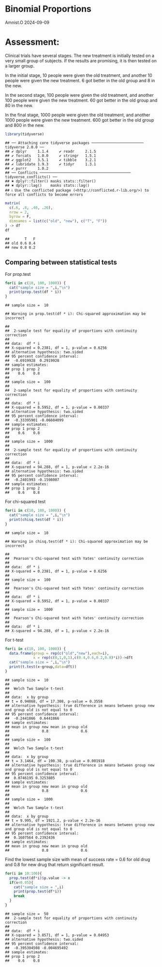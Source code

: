 Binomial Proportions
================
Amnist.O
2024-09-09

# Assessment:

Clinical trials have several stages. The new treatment is initially
tested on a very small group of subjects. If the results are promising,
it is then tested on a larger group.

In the initial stage, 10 people were given the old treatment, and
another 10 people were given the new treatment. 6 got better in the old
group and 8 in the new.

In the second stage, 100 people were given the old treatment, and
another 100 people were given the new treatment. 60 got better in the
old group and 80 in the new.

In the final stage, 1000 people were given the old treatment, and
another 1000 people were given the new treatment. 600 got better in the
old group and 800 in the new.

``` r
library(tidyverse)
```

    ## ── Attaching core tidyverse packages ──────────────────────── tidyverse 2.0.0 ──
    ## ✔ dplyr     1.1.4     ✔ readr     2.1.5
    ## ✔ forcats   1.0.0     ✔ stringr   1.5.1
    ## ✔ ggplot2   3.5.1     ✔ tibble    3.2.1
    ## ✔ lubridate 1.9.3     ✔ tidyr     1.3.1
    ## ✔ purrr     1.0.2     
    ## ── Conflicts ────────────────────────────────────────── tidyverse_conflicts() ──
    ## ✖ dplyr::filter() masks stats::filter()
    ## ✖ dplyr::lag()    masks stats::lag()
    ## ℹ Use the conflicted package (<http://conflicted.r-lib.org/>) to force all conflicts to become errors

``` r
matrix(
  c(.6, .8, .40, .20),
  nrow = 2,
  byrow = F,
  dimnames = list(c("old", "new"), c("T", "F"))
) -> df
df
```

    ##       T   F
    ## old 0.6 0.4
    ## new 0.8 0.2

## Comparing between statistical tests

For prop.test

``` r
for(i in c(10, 100, 1000)) {
  cat("sample size = ",i,"\n")
  print(prop.test(df * i))
}
```

    ## sample size =  10

    ## Warning in prop.test(df * i): Chi-squared approximation may be incorrect

    ## 
    ##  2-sample test for equality of proportions with continuity correction
    ## 
    ## data:  df * i
    ## X-squared = 0.2381, df = 1, p-value = 0.6256
    ## alternative hypothesis: two.sided
    ## 95 percent confidence interval:
    ##  -0.6919928  0.2919928
    ## sample estimates:
    ## prop 1 prop 2 
    ##    0.6    0.8 
    ## 
    ## sample size =  100 
    ## 
    ##  2-sample test for equality of proportions with continuity correction
    ## 
    ## data:  df * i
    ## X-squared = 8.5952, df = 1, p-value = 0.00337
    ## alternative hypothesis: two.sided
    ## 95 percent confidence interval:
    ##  -0.33395901 -0.06604099
    ## sample estimates:
    ## prop 1 prop 2 
    ##    0.6    0.8 
    ## 
    ## sample size =  1000 
    ## 
    ##  2-sample test for equality of proportions with continuity correction
    ## 
    ## data:  df * i
    ## X-squared = 94.288, df = 1, p-value < 2.2e-16
    ## alternative hypothesis: two.sided
    ## 95 percent confidence interval:
    ##  -0.2401993 -0.1598007
    ## sample estimates:
    ## prop 1 prop 2 
    ##    0.6    0.8

For chi-squared test

``` r
for(i in c(10, 100, 1000)) {
  cat("sample size = ",i,"\n")
  print(chisq.test(df * i))
}
```

    ## sample size =  10

    ## Warning in chisq.test(df * i): Chi-squared approximation may be incorrect

    ## 
    ##  Pearson's Chi-squared test with Yates' continuity correction
    ## 
    ## data:  df * i
    ## X-squared = 0.2381, df = 1, p-value = 0.6256
    ## 
    ## sample size =  100 
    ## 
    ##  Pearson's Chi-squared test with Yates' continuity correction
    ## 
    ## data:  df * i
    ## X-squared = 8.5952, df = 1, p-value = 0.00337
    ## 
    ## sample size =  1000 
    ## 
    ##  Pearson's Chi-squared test with Yates' continuity correction
    ## 
    ## data:  df * i
    ## X-squared = 94.288, df = 1, p-value < 2.2e-16

For t-test

``` r
for(i in c(10, 100, 1000)) {
  data.frame(group = rep(c("old","new"),each=i),
             x = rep(c(0,1,0,1),c(0.4,0.6,0.2,0.8)*i))->dft
  cat("sample size = ",i,"\n")
  print(t.test(x~group,data=dft))
}
```

    ## sample size =  10 
    ## 
    ##  Welch Two Sample t-test
    ## 
    ## data:  x by group
    ## t = 0.94868, df = 17.308, p-value = 0.3558
    ## alternative hypothesis: true difference in means between group new and group old is not equal to 0
    ## 95 percent confidence interval:
    ##  -0.2441866  0.6441866
    ## sample estimates:
    ## mean in group new mean in group old 
    ##               0.8               0.6 
    ## 
    ## sample size =  100 
    ## 
    ##  Welch Two Sample t-test
    ## 
    ## data:  x by group
    ## t = 3.1464, df = 190.38, p-value = 0.001918
    ## alternative hypothesis: true difference in means between group new and group old is not equal to 0
    ## 95 percent confidence interval:
    ##  0.0746195 0.3253805
    ## sample estimates:
    ## mean in group new mean in group old 
    ##               0.8               0.6 
    ## 
    ## sample size =  1000 
    ## 
    ##  Welch Two Sample t-test
    ## 
    ## data:  x by group
    ## t = 9.995, df = 1921.2, p-value < 2.2e-16
    ## alternative hypothesis: true difference in means between group new and group old is not equal to 0
    ## 95 percent confidence interval:
    ##  0.1607564 0.2392436
    ## sample estimates:
    ## mean in group new mean in group old 
    ##               0.8               0.6

Find the lowest sample size with mean of success rate = 0.6 for old drug
and 0.8 for new drug that return significant result.

``` r
for(i in 10:100){
  prop.test(df*i)$p.value -> x
  if(x<0.05){
    cat("sample size = ",i)
    print(prop.test(df*i))
    break
  }
}
```

    ## sample size =  50
    ##  2-sample test for equality of proportions with continuity correction
    ## 
    ## data:  df * i
    ## X-squared = 3.8571, df = 1, p-value = 0.04953
    ## alternative hypothesis: two.sided
    ## 95 percent confidence interval:
    ##  -0.395304508 -0.004695492
    ## sample estimates:
    ## prop 1 prop 2 
    ##    0.6    0.8
